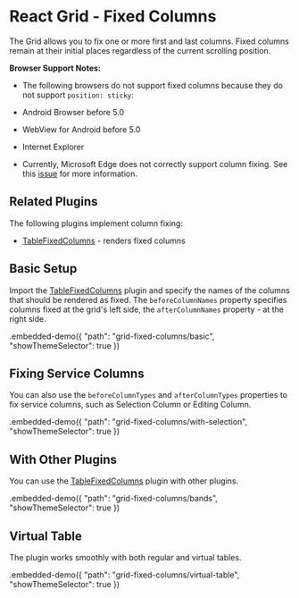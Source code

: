 # React Grid - Fixed Columns

The Grid allows you to fix one or more first and last columns. Fixed columns remain at their initial places regardless of the current scrolling position.

**Browser Support Notes:**

- The following browsers do not support fixed columns because they do not support `position: sticky`:  
 - Android Browser before 5.0  
 - WebView for Android before 5.0  
 - Internet Explorer  
 
- Currently, Microsoft Edge does not correctly support column fixing. See this [issue](https://developer.microsoft.com/en-us/microsoft-edge/platform/issues/16792336/) for more information.

## Related Plugins

The following plugins implement column fixing:

- [TableFixedColumns](../reference/table-fixed-columns.md) - renders fixed columns

## Basic Setup

Import the [TableFixedColumns](../reference/table-fixed-columns.md) plugin and specify the names of the columns that should be rendered as fixed. The `beforeColumnNames` property specifies columns fixed at the grid's left side, the `afterColumnNames` property - at the right side.

.embedded-demo({ "path": "grid-fixed-columns/basic", "showThemeSelector": true })

## Fixing Service Columns

You can also use the `beforeColumnTypes` and `afterColumnTypes` properties to fix service columns, such as Selection Column or Editing Column.

.embedded-demo({ "path": "grid-fixed-columns/with-selection", "showThemeSelector": true })

## With Other Plugins

You can use the [TableFixedColumns](../reference/table-fixed-columns.md) plugin with other plugins.

.embedded-demo({ "path": "grid-fixed-columns/bands", "showThemeSelector": true })

## Virtual Table

The plugin works smoothly with both regular and virtual tables.

.embedded-demo({ "path": "grid-fixed-columns/virtual-table", "showThemeSelector": true })
